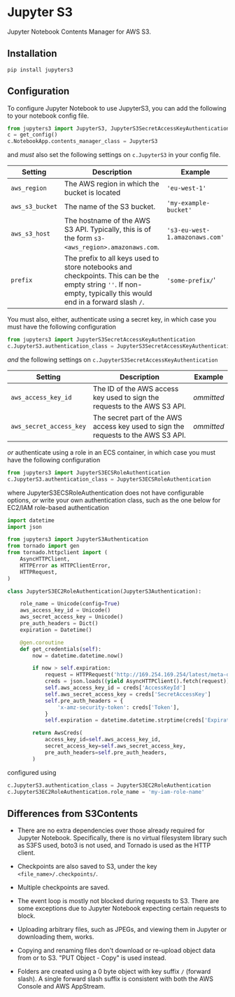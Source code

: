 # Jupyter S3

Jupyter Notebook Contents Manager for AWS S3.


## Installation

```
pip install jupyters3
```


## Configuration

To configure Jupyter Notebook to use JupyterS3, you can add the following to your notebook config file.

```python
from jupyters3 import JupyterS3, JupyterS3SecretAccessKeyAuthentication
c = get_config()
c.NotebookApp.contents_manager_class = JupyterS3
```

and _must_ also set the following settings on `c.JupyterS3` in your config file.

| Setting | Description | Example |
| --- | --- | --- |
| `aws_region` | The AWS region in which the bucket is located | `'eu-west-1'` |
| `aws_s3_bucket` | The name of the S3 bucket. | `'my-example-bucket'` |
| `aws_s3_host`  | The hostname of the AWS S3 API. Typically, this is of the form `s3-<aws_region>.amazonaws.com`. | `'s3-eu-west-1.amazonaws.com'` |
| `prefix` | The prefix to all keys used to store notebooks and checkpoints. This can be the empty string `''`. If non-empty, typically this would end in a forward slash `/`. | `'some-prefix/`' |

You must also, either, authenticate using a secret key, in which case you must have the following configuration

```python
from jupyters3 import JupyterS3SecretAccessKeyAuthentication
c.JupyterS3.authentication_class = JupyterS3SecretAccessKeyAuthentication
```

_and_ the following settings on `c.JupyterS3SecretAccessKeyAuthentication`

| Setting | Description | Example |
| --- | --- | --- |
| `aws_access_key_id` | The ID of the AWS access key used to sign the requests to the AWS S3 API. | _ommitted_ |
| `aws_secret_access_key` | The secret part of the AWS access key used to sign the requests to the AWS S3 API. | _ommitted_ |

_or_ authenticate using a role in an ECS container, in which case you must have the following configuration

```python
from jupyters3 import JupyterS3ECSRoleAuthentication
c.JupyterS3.authentication_class = JupyterS3ECSRoleAuthentication
```

where JupyterS3ECSRoleAuthentication does not have configurable options, _or_ write your own authentication class, such as the one below for EC2/IAM role-based authentication

```python
import datetime
import json

from jupyters3 import JupyterS3Authentication
from tornado import gen
from tornado.httpclient import (
    AsyncHTTPClient,
    HTTPError as HTTPClientError,
    HTTPRequest,
)

class JupyterS3EC2RoleAuthentication(JupyterS3Authentication):

    role_name = Unicode(config=True)
    aws_access_key_id = Unicode()
    aws_secret_access_key = Unicode()
    pre_auth_headers = Dict()
    expiration = Datetime()

    @gen.coroutine
    def get_credentials(self):
        now = datetime.datetime.now()

        if now > self.expiration:
            request = HTTPRequest('http://169.254.169.254/latest/meta-data/iam/security-credentials/' + self.role_name, method='GET')
            creds = json.loads((yield AsyncHTTPClient().fetch(request)).body.decode('utf-8'))
            self.aws_access_key_id = creds['AccessKeyId']
            self.aws_secret_access_key = creds['SecretAccessKey']
            self.pre_auth_headers = {
                'x-amz-security-token': creds['Token'],
            }
            self.expiration = datetime.datetime.strptime(creds['Expiration'], '%Y-%m-%dT%H:%M:%SZ')

        return AwsCreds(
            access_key_id=self.aws_access_key_id,
            secret_access_key=self.aws_secret_access_key,
            pre_auth_headers=self.pre_auth_headers,
        )
```

configured using

```python
c.JupyterS3.authentication_class = JupyterS3EC2RoleAuthentication
c.JupyterS3EC2RoleAuthentication.role_name = 'my-iam-role-name'
```


## Differences from S3Contents

- There are no extra dependencies over those already required for Jupyter Notebook. Specifically, there is no virtual filesystem library such as S3FS used, boto3 is not used, and Tornado is used as the HTTP client.

- Checkpoints are also saved to S3, under the key `<file_name>/.checkpoints/`.

- Multiple checkpoints are saved.

- The event loop is mostly not blocked during requests to S3. There are some exceptions due to Jupyter Notebook expecting certain requests to block.

- Uploading arbitrary files, such as JPEGs, and viewing them in Jupyter or downloading them, works.

- Copying and renaming files don't download or re-upload object data from or to S3. "PUT Object - Copy" is used instead.

- Folders are created using a 0 byte object with key suffix `/` (forward slash). A single forward slash suffix is consistent with both the AWS Console and AWS AppStream.
